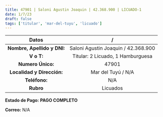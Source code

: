 ```yaml
---
title: 47901 | Saloni Agustin Joaquin | 42.368.900 | LICUADO-1
date: 1/7/23
draft: false
tags: ['titular', 'mar-del-tuyu', 'licuado']
---
```


|          **Datos**          |                  /                  |
|:---------------------------:|:-----------------------------------:|
| **Nombre, Apellido y DNI:** | Saloni Agustin Joaquin / 42.368.900 |
|          **V o T:**         |  Titular: 2 Licuado, 1 Hamburguesa  |
|      **Numero Único:**      |                47901                |
|  **Localidad y Dirección:** |          Mar del Tuyú / N/A         |
|        **Teléfono:**        |                 N/A                 |
|          **Rubro**          |               Licuados              |

**Estado de Pago:** **PAGO COMPLETO**

**Correo:** N/A
